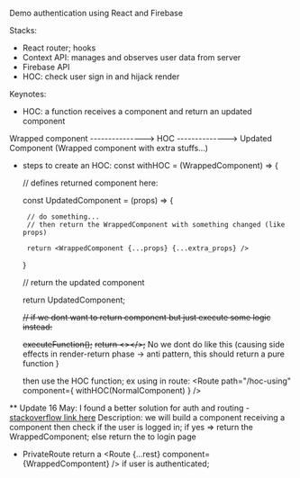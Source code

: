 Demo authentication using React and Firebase

Stacks:
- React router; hooks
- Context API: manages and observes user data from server
- Firebase API
- HOC: check user sign in and hijack render 

Keynotes:
- HOC: a function receives a component and return an updated component 

Wrapped component ---------------> HOC --------------> Updated Component (Wrapped component with extra stuffs...)
  * steps to create an HOC:
    const withHOC = (WrappedComponent) => {

      // defines returned component here:
      
      const UpdatedComponent = (props) => {
         
         // do something...
         // then return the WrappedComponent with something changed (like props)
         
         return <WrappedComponent {...props} {...extra_props} />
      }

      // return the updated component
      
      return UpdatedComponent;

      ~~// if we dont want to return component but just execute some logic instead:~~
      
      ~~executeFunction();~~
      ~~return <></>;~~ 
      No we dont do like this (causing side effects in render-return phase -> anti pattern, this should return a pure function
    }

    then use the HOC function; ex using in route:
    <Route path="/hoc-using" component={ withHOC(NormalComponent) } />
    
    
** Update 16 May: I found a better solution for auth and routing - [stackoverflow link here](https://stackoverflow.com/questions/43164554/how-to-implement-authenticated-routes-in-react-router-4)
Description: we will build a <PrivateRoute /> component receiving a component then check if the user is logged in; if yes => return the WrappedComponent; else return the <Redirect /> to login page
 - PrivateRoute return a <Route {...rest} component={WrappedCompontent} /> if user is authenticated;

